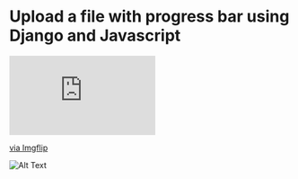 # Upload a file with progress bar using Django and Javascript

<div style="width:260px;max-width:100%;"><div style="height:0;padding-bottom:54.23%;position:relative;"><iframe width="260" height="141" style="position:absolute;top:0;left:0;width:100%;height:100%;" frameBorder="0" src="https://imgflip.com/embed/571pve"></iframe></div><p><a href="https://imgflip.com/gif/571pve">via Imgflip</a></p></div>

![Alt Text](https://imgflip.com/gif/571pve)
